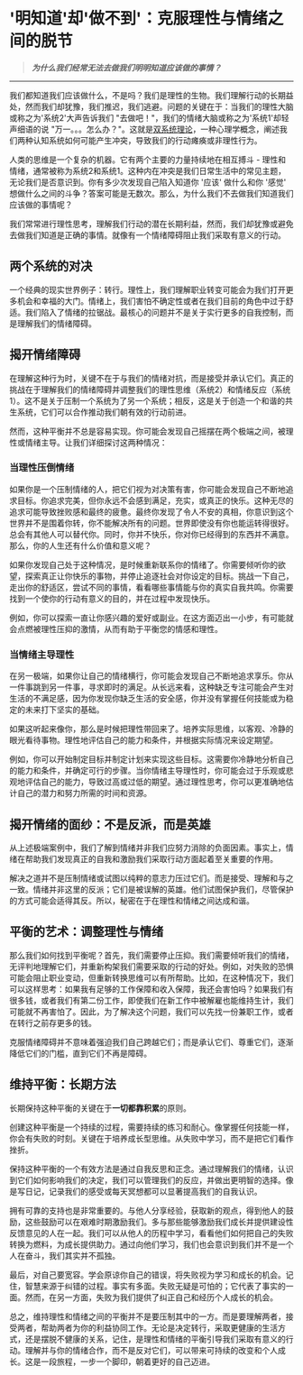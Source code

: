 # '明知道'却'做不到'：克服理性与情绪之间的脱节

> _**为什么我们经常无法去做我们明明知道应该做的事情？**_

---

我们都知道我们应该做什么，不是吗？我们是理性的生物。我们理解行动的长期益处，然而我们却犹豫，我们推迟，我们逃避。问题的关键在于：当我们的理性大脑或称之为'系统2'大声告诉我们 "去做吧！"，我们的情绪大脑或称之为'系统1'却轻声细语的说 "万一。。。怎么办？"。这就是[双系统理论](https://zh.wikipedia.org/wiki/%E5%BF%AB%E6%80%9D%E6%85%A2%E6%83%B3)，一种心理学概念，阐述我们两种认知系统如何可能产生冲突，导致我们的行动瘫痪或非理性行为。

人类的思维是一个复杂的机器。它有两个主要的力量持续地在相互搏斗 - 理性和情绪，通常被称为系统2和系统1。这种内在冲突是我们日常生活中的常见主题，无论我们是否意识到。你有多少次发现自己陷入知道你 '应该' 做什么和你 '感觉' 想做什么之间的斗争？答案可能是无数次。那么，为什么我们不去做我们知道我们应该做的事情呢？

我们常常进行理性思考，理解我们行动的潜在长期利益，然而，我们却犹豫或避免去做我们知道是正确的事情。就像有一个情绪障碍阻止我们采取有意义的行动。

## 两个系统的对决

一个经典的现实世界例子：转行。理性上，我们理解职业转变可能会为我们打开更多机会和幸福的大门。情绪上，我们害怕不确定性或者在我们目前的角色中过于舒适。我们陷入了情绪的拉锯战。最核心的问题并不是关于实行更多的自我控制，而是理解我们的情绪障碍。

## 揭开情绪障碍

在理解这种行为时，关键不在于与我们的情绪对抗，而是接受并承认它们。真正的挑战在于理解我们的情绪障碍并调整我们的理性思维（系统2）和情绪反应（系统1）。这不是关于压制一个系统为了另一个系统；相反，这是关于创造一个和谐的共生系统，它们可以合作推动我们朝有效的行动前进。

然而，这种平衡并不总是容易实现。你可能会发现自己摇摆在两个极端之间，被理性或情绪主导。让我们详细探讨这两种情况：

### 当理性压倒情绪

如果你是一个压制情绪的人，把它们视为对决策有害，你可能会发现自己不断地追求目标。你追求完美，但你永远不会感到满足，充实，或真正的快乐。这种无尽的追求可能导致挫败感和最终的疲惫。最终你发现了令人不安的真相，你意识到这个世界并不是围着你转，你不能解决所有的问题。世界即使没有你也能运转得很好。总会有其他人可以替代你。同时，你并不快乐，你对你已经得到的东西并不满意。那么，你的人生还有什么价值和意义呢？

如果你发现自己处于这种情况，是时候重新联系你的情绪了。你需要倾听你的欲望，探索真正让你快乐的事物，并停止追逐社会对你设定的目标。挑战一下自己，走出你的舒适区，尝试不同的事情，看看哪些事情能与你的真实自我共鸣。你需要找到一个使你的行动有意义的目的，并在过程中发现快乐。

例如，你可以探索一直让你感兴趣的爱好或副业。在这方面迈出一小步，有可能就会点燃被理性压抑的激情，从而有助于平衡您的情感和理性。

### 当情绪主导理性

在另一极端，如果你让自己的情绪横行，你可能会发现自己不断地追求享乐。你从一件事跳到另一件事，寻求即时的满足。从长远来看，这种缺乏专注可能会产生对生活的不满足感，因为你发现你缺乏生活的安全感，你并没有掌握任何技能或为稳定的未来打下坚实的基础。

如果这听起来像你，那么是时候把理性带回来了。培养实际思维，以客观、冷静的眼光看待事物。理性地评估自己的能力和条件，并根据实际情况来设定期望。

例如，你可以开始制定目标并制定计划来实现这些目标。这需要你冷静地分析自己的能力和条件，并确定可行的步骤。当你情绪主导理性时，你可能会过于乐观或悲观地评估自己的能力，导致过高或过低的期望。通过理性思考，你可以更准确地估计自己的潜力和努力所需的时间和资源。

## 揭开情绪的面纱：不是反派，而是英雄

从上述极端案例中，我们了解到情绪并非我们应努力消除的负面因素。事实上，情绪在帮助我们发现真正的自我和激励我们采取行动方面起着至关重要的作用。

解决之道并不是压制情绪或试图以纯粹的意志力压过它们。而是接受、理解和与之一致。情绪并非这里的反派；它们是被误解的英雄。他们试图保护我们，尽管保护的方式可能会适得其反。所以，秘密在于在理性和情绪之间达成和谐。

## 平衡的艺术：调整理性与情绪

那么我们如何找到平衡呢？首先，我们需要停止压抑。我们需要倾听我们的情绪，无评判地理解它们，并重新构架我们需要采取的行动的好处。例如，对失败的恐惧可能会阻止职业变动，但重新转换思维可以有所帮助。比如，在这种情况下，我们可以这样思考：如果我有足够的工作保障和收入保障，我还会害怕吗？如果我们有很多钱，或者我们有第二份工作，即使我们在新工作中被解雇也能维持生计，我们可能就不再害怕了。因此，为了解决这个问题，我们可以先找一份兼职工作，或者在转行之前存更多的钱。

克服情绪障碍并不意味着强迫我们自己跨越它们；而是承认它们、尊重它们，逐渐降低它们的门槛，直到它们不再是障碍。

## 维持平衡：长期方法

长期保持这种平衡的关键在于**一切都靠积累**的原则。

创建这种平衡是一个持续的过程，需要持续的练习和耐心。像掌握任何技能一样，你会有失败的时刻。关键在于培养成长型思维。从失败中学习，而不是把它们看作挫折。

保持这种平衡的一个有效方法是通过自我反思和正念。通过理解我们的情绪，认识到它们如何影响我们的决定，我们可以管理我们的反应，并做出更明智的选择。像是写日记，记录我们的感受或每天冥想都可以显著提高我们的自我认识。

拥有可靠的支持也是非常重要的。与他人分享经验，获取新的观点，得到他人的鼓励，这些鼓励可以在艰难时期激励我们。多与那些能够激励我们成长并提供建设性反馈意见的人在一起。我们可以从他人的历程中学习，看看他们如何把自己的失败转换为燃料，为成长提供助力。通过向他们学习，我们也会意识到我们并不是一个人在奋斗，我们其实并不孤独。

最后，对自己要宽容。学会原谅你自己的错误，将失败视为学习和成长的机会。记住，智慧来源于纠错的过程。事实有多面。失败无疑是可怕的；它代表了事实的一面。然而，在另一方面，失败为我们提供了纠正自己和经历个人成长的机会。

总之，维持理性和情绪之间的平衡并不是要压制其中的一方。而是要理解两者，接受两者，帮助两者为你的利益协同工作。无论是决定转行，采取更健康的生活方式，还是摆脱不健康的关系，记住，是理性和情绪的平衡引导我们采取有意义的行动。理解并与你的情绪合作，而不是反对它们，可以带来可持续的改变和个人成长。这是一段旅程，一步一个脚印，朝着更好的自己迈进。
